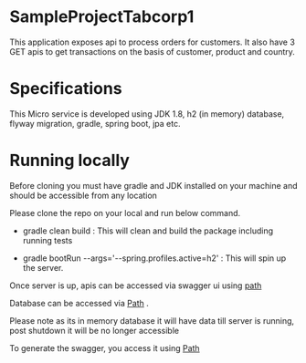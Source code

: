 # SampleProjectTabcorp1
This application exposes api to process orders for customers.
It also have 3 GET apis to get transactions on the basis of customer, product and country.

# Specifications
This Micro service is developed using JDK 1.8, h2 (in memory) database, flyway migration, gradle, spring boot, jpa etc.

# Running locally
Before cloning you must have gradle and JDK installed on your machine and should be accessible from any location

Please clone the repo on your local and run below command.

* gradle clean build : This will clean and build the package including running tests

* gradle bootRun --args='--spring.profiles.active=h2' : This will spin up the server.

Once server is up, apis can be accessed via swagger ui using [path](http://localhost:8013/api/tas/swagger-ui/index.html) 

Database can be accessed via [Path](http://localhost:8013/api/tas/h2-console/login.do) . 

Please note as its in memory database it will have data till server is running, post shutdown it will be no longer accessible

To generate the swagger, you access it using [Path](http://localhost:8013/api/tas/v2/api-docs)


